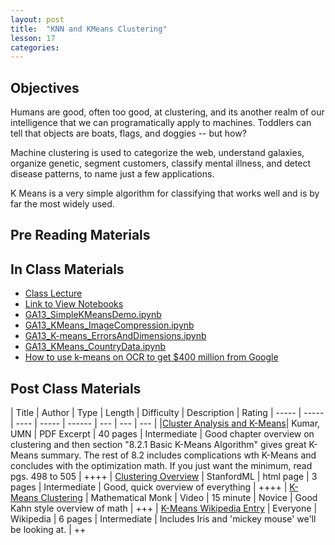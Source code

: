 ```yaml
---
layout: post
title:  "KNN and KMeans Clustering"
lesson: 17
categories:
---
```

## Objectives
Humans are good, often too good, at clustering, and its another realm of our intelligence that we can programatically apply to machines.  Toddlers can tell that objects are boats, flags, and doggies -- but how?

Machine clustering is used to categorize the web, understand galaxies, organize genetic, segment customers, classify mental illness, and detect disease patterns, to name just a few applications.

K Means is a very simple algorithm for classifying that works well and is by far the most widely used.

## Pre Reading Materials

## In Class Materials
* [Class Lecture](https://github.com/datadave/data-science-course/blob/master/materials/lesson13_kmeans/GA13_Lecture_Kmeans_v2.pdf?raw=true)
* [Link to View Notebooks](http://nbviewer.ipython.org/github/datadave/data-science-course/tree/master/materials/lesson13_kmeans/)
* [GA13_SimpleKMeansDemo.ipynb](http://nbviewer.ipython.org/github/datadave/data-science-course/blob/master/materials/lesson13_kmeans/GA13_SimpleKMeansDemo.ipynb)
* [GA13_KMeans_ImageCompression.ipynb](http://nbviewer.ipython.org/github/datadave/data-science-course/blob/master/materials/lesson13_kmeans/GA13_KMeans_ImageCompression.ipynb)
* [GA13_K-means_ErrorsAndDimensions.ipynb](http://nbviewer.ipython.org/github/datadave/data-science-course/blob/master/materials/lesson13_kmeans/GA13_K-means_ErrorsAndDimensions.ipynb)
* [GA13_KMeans_CountryData.ipynb](http://nbviewer.ipython.org/github/datadave/data-science-course/blob/master/materials/lesson13_kmeans/GA13_KMeans_CountryData.ipynb)
* [How to use k-means on OCR to get $400 million from Google](http://nbviewer.ipython.org/github/datadave/data-science-course/blob/master/materials/lesson13_kmeans/GA13_OCR_Demo.ipynb)


## Post Class Materials

| Title | Author | Type | Length | Difficulty | Description | Rating
| ----- | ----- | ---- | ----- | ------ | --- | --- | --- |
|[Cluster Analysis and K-Means](http://www-users.cs.umn.edu/~kumar/dmbook/ch8.pdf)| Kumar, UMN | PDF Excerpt | 40 pages | Intermediate | Good chapter overview on clustering and then section "8.2.1 Basic K-Means Algorithm" gives great K-Means summary.  The rest of 8.2 includes complications wth K-Means and concludes with the optimization math.  If you just want the minimum, read pgs. 498 to 505 | ++++
| [Clustering Overview](http://www.holehouse.org/mlclass/13_Clustering.html) | StanfordML | html page | 3 pages | Intermediate | Good, quick overview of everything | ++++
| [K-Means Clustering](https://www.youtube.com/watch?v=0MQEt10e4NM) | Mathematical Monk | Video | 15 minute | Novice | Good Kahn style overview of math | +++
| [K-Means Wikipedia Entry](http://en.wikipedia.org/wiki/K-means_clustering) | Everyone | Wikipedia | 6 pages | Intermediate | Includes Iris and 'mickey mouse' we'll be looking at. | ++